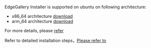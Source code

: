 EdgeGallery Installer is supported on ubuntu on following architecture:

* x86_64  architecture [download](https://edgegallery.obs.cn-east-3.myhuaweicloud.com:443/releases/v1.1/x86/EdgeGallery-v1.1-all-x86.tar.gz)
* arm_64  architecture [download](https://edgegallery.obs.cn-east-3.myhuaweicloud.com:443/releases/v1.1/arm64/EdgeGallery-v1.1-all-arm64.tar.gz)

For more details, please [refer](ansible_install/README-en.md)

Refer to detailed installation steps，[Please refer to](ansible_install/README-cn.md)